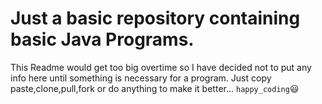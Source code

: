 # Just a basic repository containing basic Java Programs.
This Readme would get too big overtime so I have decided not to put any info here until something is necessary for a program.
Just copy paste,clone,pull,fork or do anything to make it better... 
`happy_coding`:smiley:
